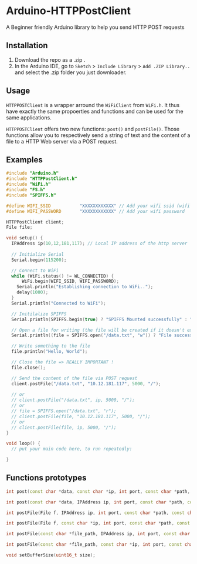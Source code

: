 # Arduino-HTTPPostClient

A Beginner friendly Arduino library to help you send HTTP POST requests


## Installation

1. Download the repo as a .zip .
2. In the Arduino IDE, go to `Sketch` > `Include Library` > `Add .ZIP Library..` and select the .zip folder you just downloader.

## Usage

`HTTPPOSTClient` is a wrapper arround the `WiFiClient` from `WiFi.h`. It thus have exactly the same propoerties and functions and can be used for the same applications.

`HTTPPOSTClient` offers two new functions: `post()` and `postFile()`.
Those functions allow you to respectively send a string of text and the content of a file to a HTTP Web server via a POST request.

## Examples

```c++
#include "Arduino.h"
#include "HTTPPostClient.h"
#include "WiFi.h"
#include "FS.h"
#include "SPIFFS.h"

#define WIFI_SSID           "XXXXXXXXXXXX" // Add your wifi ssid (wifi name)
#define WIFI_PASSWORD       "XXXXXXXXXXXX" // Add your wifi password

HTTPPostClient client;
File file;

void setup() {
  IPAddress ip(10,12,181,117); // Local IP address of the http server
  
  // Initialize Serial
  Serial.begin(115200);

  // Connect to WiFi
  while (WiFi.status() != WL_CONNECTED) {
      WiFi.begin(WIFI_SSID, WIFI_PASSWORD);
    Serial.println("Establishing connection to WiFi..");
    delay(1000);
  }
  Serial.println("Connected to WiFi");

  // Initilalize SPIFFS
  Serial.println(SPIFFS.begin(true) ? "SPIFFS Mounted successfully" : "SPIFFS Mount Failed");

  // Open a file for writing (the file will be created if it doesn't exist)
  Serial.println((file = SPIFFS.open("/data.txt", "w")) ? "File successfully opened for Writing" : "File opening failed");

  // Write something to the file
  file.println("Hello, World");

  // Close the file => REALLY IMPORTANT !
  file.close();

  // Send the content of the file via POST request
  client.postFile("/data.txt", "10.12.181.117", 5000, "/");
  
  // or
  // client.postFile("/data.txt", ip, 5000, "/");
  // or
  // file = SPIFFS.open("/data.txt", "r");
  // client.postFile(file, "10.12.181.117", 5000, "/");
  // or
  // client.postFile(file, ip, 5000, "/");
}

void loop() {
  // put your main code here, to run repeatedly:

}
```

  ## Functions prototypes
```c++
int post(const char *data, const char *ip, int port, const char *path, const char *contentType = "application/json");
```

```c++
int post(const char *data, IPAddress ip, int port, const char *path, const char *contentType = "application/json");
```

```c++
int postFile(File f, IPAddress ip, int port, const char *path, const char *contentType = "application/json");
```

```c++
int postFile(File f, const char *ip, int port, const char *path, const char *contentType = "application/json");
```

```c++
int postFile(const char *file_path, IPAddress ip, int port, const char *path, const char *contentType = "application/json");
```

```c++
int postFile(const char *file_path, const char *ip, int port, const char *path, const char *contentType = "application/json");
```  

```c++
void setBufferSize(uint16_t size);
```
